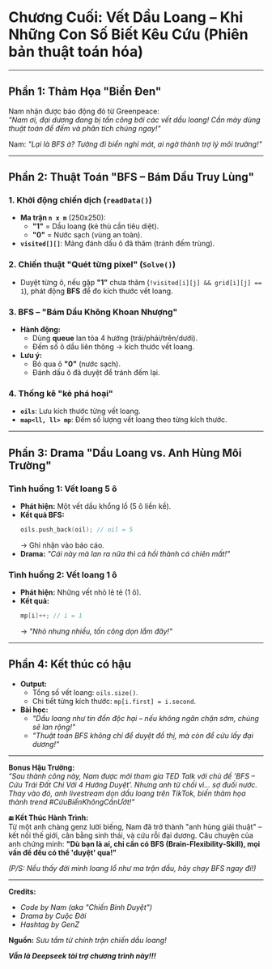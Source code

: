 # **Chương Cuối: Vết Dầu Loang – Khi Những Con Số Biết Kêu Cứu (Phiên bản thuật toán hóa)**  

---  

## **Phần 1: Thảm Họa "Biển Đen"**  
Nam nhận được báo động đỏ từ Greenpeace:  
*"Nam ơi, đại dương đang bị tấn công bởi các vết dầu loang! Cần mày dùng thuật toán để đếm và phân tích chúng ngay!"*  

Nam: *"Lại là BFS à? Tưởng đi biển nghỉ mát, ai ngờ thành trợ lý môi trường!"*  

---  

## **Phần 2: Thuật Toán "BFS – Bám Dầu Truy Lùng"**  

### **1. Khởi động chiến dịch (`readData()`)**  
- **Ma trận `n x m`** (250x250):  
  - **"1"** = Dầu loang (kẻ thù cần tiêu diệt).  
  - **"0"** = Nước sạch (vùng an toàn).  
- **`visited[][]`**: Mảng đánh dấu ô đã thăm (tránh đếm trùng).  

### **2. Chiến thuật "Quét từng pixel" (`Solve()`)**  
- Duyệt từng ô, nếu gặp **"1"** chưa thăm (`!visited[i][j] && grid[i][j] == 1`), phát động **BFS** để đo kích thước vết loang.  

### **3. BFS – "Bám Dầu Không Khoan Nhượng"**  
- **Hành động:**  
  - Dùng **queue** lan tỏa 4 hướng (trái/phải/trên/dưới).  
  - Đếm số ô dầu liên thông → kích thước vết loang.  
- **Lưu ý:**  
  - Bỏ qua ô **"0"** (nước sạch).  
  - Đánh dấu ô đã duyệt để tránh đếm lại.  

### **4. Thống kê "kẻ phá hoại"**  
- **`oils`**: Lưu kích thước từng vết loang.  
- **`map<ll, ll> mp`**: Đếm số lượng vết loang theo từng kích thước.  

---  

## **Phần 3: Drama "Dầu Loang vs. Anh Hùng Môi Trường"**  

### **Tình huống 1: Vết loang 5 ô**  
- **Phát hiện:** Một vết dầu khổng lồ (5 ô liền kề).  
- **Kết quả BFS:**  
  ```cpp
  oils.push_back(oil); // oil = 5
  ```  
  → Ghi nhận vào báo cáo.  
- **Drama:** *"Cái này mà lan ra nữa thì cá hồi thành cá chiên mất!"*  

### **Tình huống 2: Vết loang 1 ô**  
- **Phát hiện:** Những vết nhỏ lẻ tẻ (1 ô).  
- **Kết quả:**  
  ```cpp
  mp[i]++; // i = 1
  ```  
  → *"Nhỏ nhưng nhiều, tốn công dọn lắm đây!"*  

---  

## **Phần 4: Kết thúc có hậu**  
- **Output:**  
  - Tổng số vết loang: `oils.size()`.  
  - Chi tiết từng kích thước: `mp[i.first] = i.second`.  
- **Bài học:**  
  - *"Dầu loang như tin đồn độc hại – nếu không ngăn chặn sớm, chúng sẽ lan rộng!"*  
  - *"Thuật toán BFS không chỉ để duyệt đồ thị, mà còn để cứu lấy đại dương!"*  

---  

**Bonus Hậu Trường:**  
*"Sau thành công này, Nam được mời tham gia TED Talk với chủ đề 'BFS – Cứu Trái Đất Chỉ Với 4 Hướng Duyệt'. Nhưng anh từ chối vì... sợ đuối nước. Thay vào đó, anh livestream dọn dầu loang trên TikTok, biến thảm họa thành trend #CứuBiểnKhôngCầnƯớt!"*  

**🔚 Kết Thúc Hành Trình:**  
Từ một anh chàng genz lười biếng, Nam đã trở thành "anh hùng giải thuật" – kết nối thế giới, cân bằng sinh thái, và cứu rỗi đại dương. Câu chuyện của anh chứng minh: **"Dù bạn là ai, chỉ cần có BFS (Brain-Flexibility-Skill), mọi vấn đề đều có thể 'duyệt' qua!"**  

*(P/S: Nếu thấy đời mình loang lổ như ma trận dầu, hãy chạy BFS ngay đi!)*  

---  
**Credits:**  
- *Code by Nam (aka "Chiến Binh Duyệt")*  
- *Drama by Cuộc Đời*  
- *Hashtag by GenZ*  

**Nguồn:** *Sưu tầm từ chính trận chiến dầu loang!*  

***Vẫn là Deepseek tài trợ chương trình này!!!***